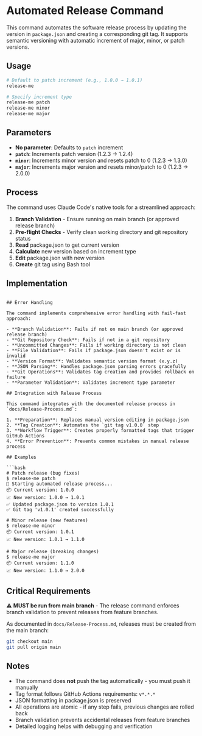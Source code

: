 # Automated Release Command

This command automates the software release process by updating the version in `package.json` and creating a corresponding git tag. It supports semantic versioning with automatic increment of major, minor, or patch versions.

## Usage

```bash
# Default to patch increment (e.g., 1.0.0 → 1.0.1)
release-me

# Specify increment type
release-me patch
release-me minor
release-me major
```

## Parameters

- **No parameter**: Defaults to `patch` increment
- **`patch`**: Increments patch version (1.2.3 → 1.2.4)
- **`minor`**: Increments minor version and resets patch to 0 (1.2.3 → 1.3.0)
- **`major`**: Increments major version and resets minor/patch to 0 (1.2.3 → 2.0.0)

## Process

The command uses Claude Code's native tools for a streamlined approach:

1. **Branch Validation** - Ensure running on main branch (or approved release branch)
2. **Pre-flight Checks** - Verify clean working directory and git repository status
3. **Read** package.json to get current version
4. **Calculate** new version based on increment type
5. **Edit** package.json with new version
6. **Create** git tag using Bash tool

## Implementation

```

## Error Handling

The command implements comprehensive error handling with fail-fast approach:

- **Branch Validation**: Fails if not on main branch (or approved release branch)
- **Git Repository Check**: Fails if not in a git repository
- **Uncommitted Changes**: Fails if working directory is not clean
- **File Validation**: Fails if package.json doesn't exist or is invalid
- **Version Format**: Validates semantic version format (x.y.z)
- **JSON Parsing**: Handles package.json parsing errors gracefully
- **Git Operations**: Validates tag creation and provides rollback on failure
- **Parameter Validation**: Validates increment type parameter

## Integration with Release Process

This command integrates with the documented release process in `docs/Release-Process.md`:

1. **Preparation**: Replaces manual version editing in package.json
2. **Tag Creation**: Automates the `git tag v1.0.0` step
3. **Workflow Trigger**: Creates properly formatted tags that trigger GitHub Actions
4. **Error Prevention**: Prevents common mistakes in manual release process

## Examples

```bash
# Patch release (bug fixes)
$ release-me patch
🚀 Starting automated release process...
📦 Current version: 1.0.0
📈 New version: 1.0.0 → 1.0.1
✅ Updated package.json to version 1.0.1
✅ Git tag 'v1.0.1' created successfully

# Minor release (new features)
$ release-me minor
📦 Current version: 1.0.1
📈 New version: 1.0.1 → 1.1.0

# Major release (breaking changes)
$ release-me major
📦 Current version: 1.1.0
📈 New version: 1.1.0 → 2.0.0
```

## Critical Requirements

⚠️ **MUST be run from main branch** - The release command enforces branch validation to prevent releases from feature branches.

As documented in `docs/Release-Process.md`, releases must be created from the main branch:
```bash
git checkout main
git pull origin main
```

## Notes

- The command does **not** push the tag automatically - you must push it manually
- Tag format follows GitHub Actions requirements: `v*.*.*`
- JSON formatting in package.json is preserved
- All operations are atomic - if any step fails, previous changes are rolled back
- Branch validation prevents accidental releases from feature branches
- Detailed logging helps with debugging and verification